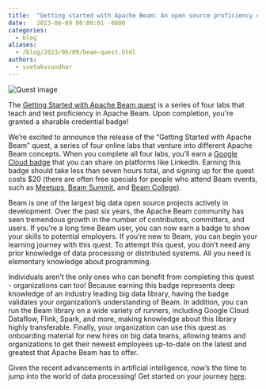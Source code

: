 ```yaml
---
title:  "Getting started with Apache Beam: An open source proficiency credential sponsored by Google Cloud"
date:   2023-06-09 00:00:01 -0800
categories:
  - blog
aliases:
  - /blog/2023/06/09/beam-quest.html
authors:
  - svetakvsundhar
---
```

<!--
Licensed under the Apache License, Version 2.0 (the "License");
you may not use this file except in compliance with the License.
You may obtain a copy of the License at
http://www.apache.org/licenses/LICENSE-2.0
Unless required by applicable law or agreed to in writing, software
distributed under the License is distributed on an "AS IS" BASIS,
WITHOUT WARRANTIES OR CONDITIONS OF ANY KIND, either express or implied.
See the License for the specific language governing permissions and
limitations under the License.
-->

<img class="center-block"
     src="/images/blog/apch-beam-w_bdg_c_en.png"
     alt="Quest image">

The [Getting Started with Apache Beam quest](https://www.cloudskillsboost.google/quests/310) is a series of four labs that teach and test proficiency in Apache Beam. Upon completion, you're granted a sharable credential badge!

We’re excited to announce the release of the “Getting Started with Apache Beam” quest, a series of four online labs that venture into different Apache Beam concepts. When you complete all four labs, you’ll earn a [Google Cloud badge](https://www.cloudskillsboost.google/quests/310) that you can share on platforms like LinkedIn. Earning this badge should take less than seven hours total, and signing up for the quest costs $20 (there are often free specials for people who attend Beam events, such as [Meetups](https://www.meetup.com/topics/apache-beam/), [Beam Summit](https://beamsummit.org/), and [Beam College](https://beamcollege.dev/)).

Beam is one of the largest big data open source projects actively in development. Over the past six years, the Apache Beam community has seen tremendous growth in the number  of contributors, committers, and users. If you’re a long time Beam user, you can now earn a badge to show your skills to potential employers. If you’re new to Beam, you can begin your learning journey with this quest. To attempt this quest, you don’t need any prior knowledge of data processing or distributed systems. All you need is elementary knowledge about programming.

Individuals aren’t the only ones who can benefit from completing this quest -  organizations can too! Because earning this badge represents deep knowledge of an industry leading big data library, having the badge validates your organization’s understanding of Beam. In addition, you can run the Beam library on a wide variety of runners, including Google Cloud Dataflow, Flink, Spark, and more, making knowledge about this library highly transferable. Finally, your organization can use this quest as onboarding material for new hires on big data teams, allowing teams and organizations to get their newest employees up-to-date on the latest and greatest that Apache Beam has to offer.

Given the recent advancements in artificial intelligence, now’s the time to jump into the world of data processing! Get started on your journey [here](https://www.cloudskillsboost.google/quests/310).
